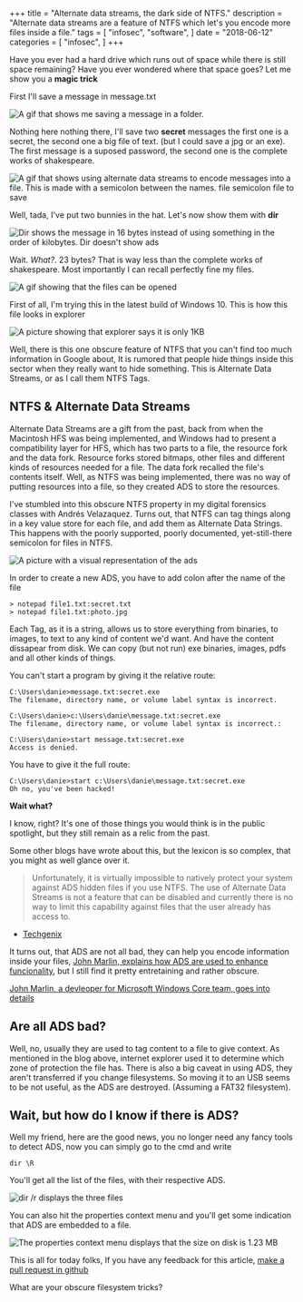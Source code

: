 +++
title = "Alternate data streams, the dark side of NTFS."
description = "Alternate data streams are a feature of NTFS which let's you encode more files inside a file."
tags = [
    "infosec",
    "software",
]
date = "2018-06-12"
categories = [
    "infosec",
]
+++

Have you ever had a hard drive which runs out of space while there is still space remaining? Have you ever wondered where that space goes? Let me show you a **magic trick**

First I'll save a message in message.txt

![A gif that shows me saving a message in a folder.](/images/alternate/alternate.gif)

Nothing here nothing there, I'll save two **secret** messages the first one is a secret, the second one a big file of text. (but I could save a jpg or an exe). The first message is a suposed password, the second one is the complete works of shakespeare.

![A gif that shows using alternate data streams to encode messages into a file. This is made with a semicolon between the names. file semicolon file to save](/images/alternate/SaveSecretMessage.gif)

Well, tada, I've put two bunnies in the hat. Let's now show them with **dir**

![Dir shows the message in 16 bytes instead of using something in the order of kilobytes. Dir doesn't show ads](/images/alternate/waitWhat.png)

Wait. *What?*. 23 bytes? That is way less than the complete works of shakespeare. Most importantly I can recall perfectly fine my files.
 
![A gif showing that the files can be opened](/images/alternate/recall.gif)

First of all, I'm trying this in the latest build of Windows 10. This is how this file looks in explorer

![A picture showing that explorer says it is only 1KB](/images/alternate/explorer.png)

Well, there is this one obscure feature of NTFS that you can't find too much information in Google about, It is rumored that people hide things inside this sector when they really want to hide something. This is Alternate Data Streams, or as I call them NTFS Tags. 

## NTFS & Alternate Data Streams

Alternate Data Streams are a gift from the past, back from when the Macintosh HFS was being implemented, and Windows had to present a compatibility layer for HFS, which has two parts to a file, the resource fork and the data fork. Resource forks stored bitmaps, other files and different kinds of resources needed for a file. The data fork recalled the file's contents itself. Well, as NTFS was being implemented, there was no way of putting resources into a file, so they created ADS to store the resources. 

I've stumbled into this obscure NTFS property in my digital forensics classes with Andrés Velazaquez. Turns out, that NTFS can tag things along in a key value store for each file, and add them as Alternate Data Strings. This happens with the poorly supported, poorly documented, yet-still-there semicolon for files in NTFS. 

![A picture with a visual representation of the ads](/images/alternate/explain.png)

In order to create a new ADS, you have to add colon after the name of the file

```
> notepad file1.txt:secret.txt
> notepad file1.txt:photo.jpg
```

Each Tag, as it is a string, allows us to store everything from binaries, to images, to text to any kind of content we'd want. And have the content dissapear from disk. We can copy (but not run) exe binaries, images, pdfs and all other kinds of things.

You can't start a program by giving it the relative route:

```
C:\Users\danie>message.txt:secret.exe
The filename, directory name, or volume label syntax is incorrect.

C:\Users\danie>c:\Users\danie\message.txt:secret.exe
The filename, directory name, or volume label syntax is incorrect.:

C:\Users\danie>start message.txt:secret.exe
Access is denied.
```

You have to give it the full route:

```
C:\Users\danie>start c:\Users\danie\message.txt:secret.exe
Oh no, you've been hacked!
```

**Wait what?**

I know, right? It's one of those things you would think is in the public spotlight, but they still remain as a relic from the past.

Some other blogs have wrote about this, but the lexicon is so complex, that you might as well glance over it.

>Unfortunately, it is virtually impossible to natively protect your system against ADS hidden files if you use NTFS. The use of Alternate Data Streams is not a feature that can be disabled and currently there is no way to limit this capability against files that the user already has access to. 
- [Techgenix](http://techgenix.com/alternate_data_streams/)

It turns out, that ADS are not all bad, they can help you encode information inside your files, [John Marlin, explains how ADS are used to enhance funcionality](https://blogs.technet.microsoft.com/askcore/2013/03/24/alternate-data-streams-in-ntfs/), but I still find it pretty entretaining and rather obscure.

[John Marlin, a devleoper for Microsoft Windows Core team, goes into details](https://blogs.technet.microsoft.com/askcore/2013/03/24/alternate-data-streams-in-ntfs/)

## Are all ADS bad?

Well, no, usually they are used to tag content to a file to give context. As mentioned in the blog above, internet explorer used it to determine which zone of protection the file has. There is also a big caveat in using ADS, they aren't transferred if you change filesystems. So moving it to an USB seems to be not useful, as the ADS are destroyed. (Assuming a FAT32 filesystem).

## Wait, but how do I know if there is ADS?

Well my friend, here are the good news, you no longer need any fancy tools to detect ADS, now you can simply go to the cmd and write

```
dir \R
```

You'll get all the list of the files, with their respective ADS.

![dir /r displays the three files](/images/alternate/dirr.png)

You can also hit the properties context menu and you'll get some indication that ADS are embedded to a file.

![The properties context menu displays that the size on disk is 1.23 MB](/images/alternate/properties.png)

This is all for today folks, If you have any feedback for this article, [make a pull request in github](http://github.com/danielsada/danielsada.mx/)

What are your obscure filesystem tricks? 

